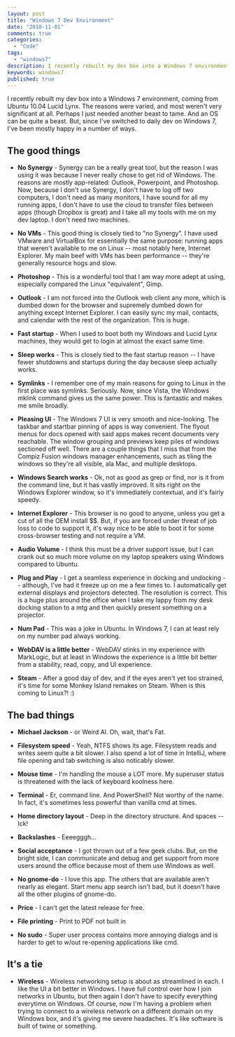 ```yaml
---
layout: post
title: "Windows 7 Dev Environment"
date: "2010-11-01"
comments: true
categories:
  - "Code"
tags:
  - "windows7"
description: I recently rebuilt my dev box into a Windows 7 environment, coming from Ubuntu 10.04 Lucid Lynx.  The reasons were varied, and most weren't very significant
keywords: windows7
published: true
---
```


I recently rebuilt my dev box into a Windows 7 environment, coming from Ubuntu 10.04 Lucid Lynx.  The reasons were varied, and most weren't very significant at all.  Perhaps I just needed another beast to tame.  And an OS can be quite a beast.  But, since I've switched to daily dev on Windows 7, I've been mostly happy in a number of ways.

<!--more-->

The good things
---------------

- **No Synergy** - Synergy can be a really great tool, but the reason I was using it was because I never really chose to get rid of Windows.  The reasons are mostly app-related: Outlook, Powerpoint, and Photoshop.  Now, because I don't use Synergy, I don't have to log off two computers, I don't need as many monitors, I have sound for all my running apps, I don't have to use the cloud to transfer files between apps (though Dropbox is great) and I take all my tools with me on my dev laptop.  I don't need two machines.  

- **No VMs** - This good thing is closely tied to "no Synergy".  I have used VMware and VirtualBox for essentially the same purpose: running apps that weren't available to me on Linux -- most notably here, Internet Explorer.  My main beef with VMs has been performance -- they're generally resource hogs and slow.

- **Photoshop** - This is a wonderful tool that I am way more adept at using, especially compared the Linux "equivalent", Gimp.  

- **Outlook** - I am not forced into the Outlook web client any more, which is dumbed down for the browser and supremely dumbed down for anything except Internet Explorer.  I can easily sync my mail, contacts, and calendar with the rest of the organization.  This is huge.

- **Fast startup** - When I used to boot both my Windows and Lucid Lynx machines, they would get to login at almost the exact same time.

- **Sleep works** - This is closely tied to the fast startup reason -- I have fewer shutdowns and startups during the day because sleep actually works.  

- **Symlinks** - I remember one of my main reasons for going to Linux in the first place was symlinks.  Seriously.  Now, since Vista, the Windows mklink command gives us the same power.  This is fantastic and makes me smile broadly.

- **Pleasing UI** - The Windows 7 UI is very smooth and nice-looking.  The taskbar and startbar pinning of apps is way convenient.  The flyout menus for docs opened with said apps makes recent documents very reachable.  The window grouping and previews keep piles of windows sectioned off well.  There are a couple things that I miss that from the Compiz Fusion windows manager enhancements, such as tiling the windows so they're all visible, ala Mac, and multiple desktops.  

- **Windows Search works** - Ok, not as good as grep or find, nor is it from the command line, but it has vastly improved.  It sits right on the Windows Explorer window, so it's immediately contextual, and it's fairly speedy.  

- **Internet Explorer** - This browser is no good to anyone, unless you get a cut of all the OEM install $$.  But, if you are forced under threat of job loss to code to support it, it's way nice to be able to boot it for some cross-browser testing and not require a VM.  

- **Audio Volume** - I think this must be a driver support issue, but I can crank out so much more volume on my laptop speakers using Windows compared to Ubuntu.

- **Plug and Play** - I get a seamless experience in docking and undocking -- although, I've had it freeze up on me a few times to.  I automatically get external displays and projectors detected.  The resolution is correct.  This is a huge plus around the office when I take my lappy from my desk docking station to a mtg and then quickly present something on a projector.

- **Num Pad** - This was a joke in Ubuntu.  In Windows 7, I can at least rely on my number pad always working. 

- **WebDAV is a little better** - WebDAV stinks in my experience with MarkLogic, but at least in Windows the experience is a little bit better from a stability, read, copy, and UI experience.

- **Steam** - After a good day of dev, and if the eyes aren't yet too strained, it's time for some Monkey Island remakes on Steam.  When is this coming to Linux?! :)


The bad things
--------------

- **Michael Jackson** - or Weird Al.  Oh, wait, that's Fat.

- **Filesystem speed** - Yeah, NTFS shows its age.  Filesystem reads and writes seem quite a bit slower.  I also spend a lot of time in IntelliJ, where file opening and tab switching is also noticably slower.  

- **Mouse time** - I'm handling the mouse a LOT more.  My superuser status is threatened with the lack of keyboard koolness here.

- **Terminal** - Er, command line.  And PowerShell?  Not worthy of the name.  In fact, it's sometimes less powerful than vanilla cmd at times.

- **Home directory layout** - Deep in the directory structure.  And spaces -- Ick!

- **Backslashes** - Eeeegggh...

- **Social acceptance** - I got thrown out of a few geek clubs.  But, on the bright side, I can communicate and debug and get support from more users around the office because most of them use Windows as well.

- **No gnome-do** - I love this app.  The others that are available aren't nearly as elegant.  Start menu app search isn't bad, but it doesn't have all the other plugins of gnome-do.

- **Price** - I can't get the latest release for free.

- **File printing** - Print to PDF not built in

- **No sudo** - Super user process contains more annoying dialogs and is harder to get to w/out re-opening applications like cmd.


It's a tie
----------

- **Wireless** - Wireless networking setup is about as streamlined in each.  I like the UI a bit better in Windows.  I have full control over how I join networks in Ubuntu, but then again I don't have to specify everything everytime on Windows.  Of course, now I'm having a problem when trying to connect to a wireless network on a different domain on my Windows box, and it's giving me severe headaches.  It's like software is built of twine or something.


  
